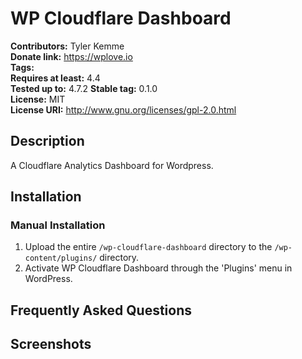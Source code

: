 # WP Cloudflare Dashboard #
**Contributors:**      Tyler Kemme  
**Donate link:**       https://wplove.io  
**Tags:**  
**Requires at least:** 4.4  
**Tested up to:**      4.7.2 
**Stable tag:**        0.1.0  
**License:**           MIT  
**License URI:**       http://www.gnu.org/licenses/gpl-2.0.html  

## Description ##

A Cloudflare Analytics Dashboard for Wordpress.

## Installation ##

### Manual Installation ###

1. Upload the entire `/wp-cloudflare-dashboard` directory to the `/wp-content/plugins/` directory.
2. Activate WP Cloudflare Dashboard through the 'Plugins' menu in WordPress.

## Frequently Asked Questions ##


## Screenshots ##

